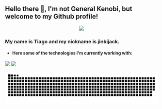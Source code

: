 ## Hello there 👋, I'm not General Kenobi, but welcome to my Github profile!

<p align="center">
  <img src = "https://c.tenor.com/DSG9ZID25nsAAAAC/hello-there-general-kenobi.gif">
</p>

### My name is Tiago and my nickname is jinkijack.
- #### Here some of the technologies I'm currently working with:

<div>
<img height="180em" src="https://github-readme-stats-dgfd.vercel.app/api/top-langs/?username=jinkijack&layout=compact&langs_count=7&theme=dracula"/>
<img height="180em" src="https://github-readme-stats-dgfd.vercel.app/api?username=jinkijack&show_icons=true&theme=dracula&include_all_commits=true&count_private=true"/>
</div>

![Snake animation](https://github.com/jinkijack/jinkijack/blob/output/github-contribution-grid-snake-dark.svg)

<!--
Here are some ideas to get you started:

- 🔭 I’m currently working on ...
- 🌱 I’m currently learning ...
- 👯 I’m looking to collaborate on ...
- 🤔 I’m looking for help with ...
- 💬 Ask me about ...
- 📫 How to reach me: ...
- 😄 Pronouns: ...
- ⚡ Fun fact: ...
-->
